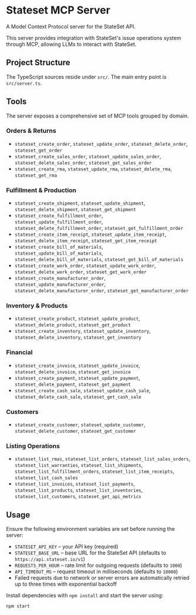 # Stateset MCP Server

A Model Context Protocol server for the StateSet API.

This server provides integration with StateSet's issue operations system through MCP, allowing LLMs to interact with StateSet.

## Project Structure

The TypeScript sources reside under `src/`. The main entry point is `src/server.ts`.

## Tools

The server exposes a comprehensive set of MCP tools grouped by domain.

### Orders & Returns
- `stateset_create_order`, `stateset_update_order`, `stateset_delete_order`, `stateset_get_order`
- `stateset_create_sales_order`, `stateset_update_sales_order`, `stateset_delete_sales_order`, `stateset_get_sales_order`
- `stateset_create_rma`, `stateset_update_rma`, `stateset_delete_rma`, `stateset_get_rma`

### Fulfillment & Production
- `stateset_create_shipment`, `stateset_update_shipment`, `stateset_delete_shipment`, `stateset_get_shipment`
- `stateset_create_fulfillment_order`, `stateset_update_fulfillment_order`, `stateset_delete_fulfillment_order`, `stateset_get_fulfillment_order`
- `stateset_create_item_receipt`, `stateset_update_item_receipt`, `stateset_delete_item_receipt`, `stateset_get_item_receipt`
- `stateset_create_bill_of_materials`, `stateset_update_bill_of_materials`, `stateset_delete_bill_of_materials`, `stateset_get_bill_of_materials`
- `stateset_create_work_order`, `stateset_update_work_order`, `stateset_delete_work_order`, `stateset_get_work_order`
- `stateset_create_manufacturer_order`, `stateset_update_manufacturer_order`, `stateset_delete_manufacturer_order`, `stateset_get_manufacturer_order`

### Inventory & Products
- `stateset_create_product`, `stateset_update_product`, `stateset_delete_product`, `stateset_get_product`
- `stateset_create_inventory`, `stateset_update_inventory`, `stateset_delete_inventory`, `stateset_get_inventory`

### Financial
- `stateset_create_invoice`, `stateset_update_invoice`, `stateset_delete_invoice`, `stateset_get_invoice`
- `stateset_create_payment`, `stateset_update_payment`, `stateset_delete_payment`, `stateset_get_payment`
- `stateset_create_cash_sale`, `stateset_update_cash_sale`, `stateset_delete_cash_sale`, `stateset_get_cash_sale`

### Customers
- `stateset_create_customer`, `stateset_update_customer`, `stateset_delete_customer`, `stateset_get_customer`

### Listing Operations
- `stateset_list_rmas`, `stateset_list_orders`, `stateset_list_sales_orders`, `stateset_list_warranties`, `stateset_list_shipments`, `stateset_list_fulfillment_orders`, `stateset_list_item_receipts`, `stateset_list_cash_sales`
- `stateset_list_invoices`, `stateset_list_payments`, `stateset_list_products`, `stateset_list_inventories`, `stateset_list_customers`, `stateset_get_api_metrics`

## Usage

Ensure the following environment variables are set before running the server:

- `STATESET_API_KEY` – your API key (required)
- `STATESET_BASE_URL` – base URL for the StateSet API (defaults to `https://api.stateset.io/v1`)
- `REQUESTS_PER_HOUR` – rate limit for outgoing requests (defaults to `1000`)
- `API_TIMEOUT_MS` – request timeout in milliseconds (defaults to `10000`)
- Failed requests due to network or server errors are automatically retried up to three times with exponential backoff

Install dependencies with `npm install` and start the server using:

```bash
npm start
```
